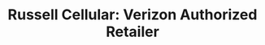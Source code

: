 ---
title: "Russell Cellular:  Verizon Authorized Retailer"
url: /gatesville/russell-cellular-verizon-authorized-retailer/
shop: Handy
---